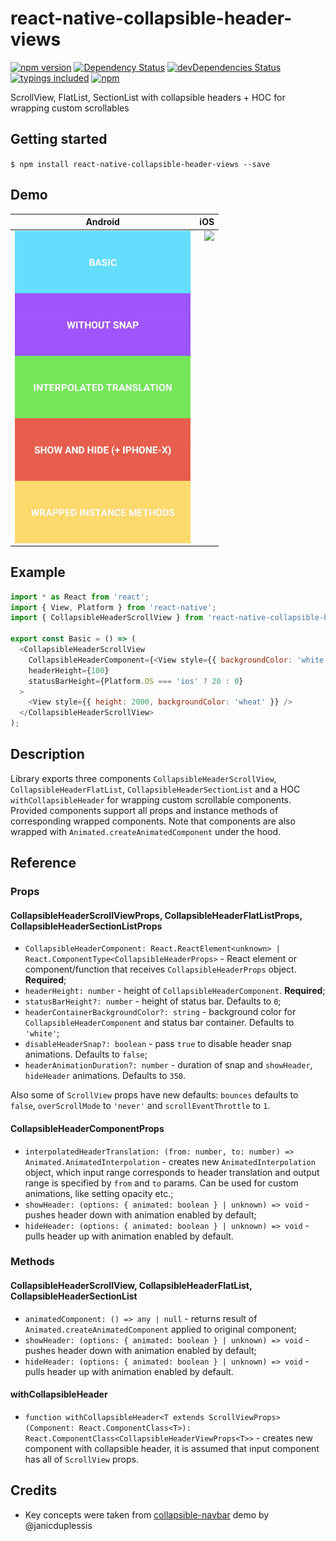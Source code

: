 # react-native-collapsible-header-views
[![npm version](https://badge.fury.io/js/react-native-collapsible-header-views.svg?t=1495378566925)](https://badge.fury.io/js/react-native-collapsible-header-views)
[![Dependency Status](https://david-dm.org/iyegoroff/react-native-collapsible-header-views.svg?t=1495378566925)](https://david-dm.org/iyegoroff/react-native-collapsible-header-views)
[![devDependencies Status](https://david-dm.org/iyegoroff/react-native-collapsible-header-views/dev-status.svg)](https://david-dm.org/iyegoroff/react-native-collapsible-header-views?type=dev)
[![typings included](https://img.shields.io/badge/typings-included-brightgreen.svg?t=1495378566925)](src/index.d.ts)
[![npm](https://img.shields.io/npm/l/express.svg?t=1495378566925)](https://www.npmjs.com/package/react-native-collapsible-header-views)

ScrollView, FlatList, SectionList with collapsible headers + HOC for wrapping custom scrollables

## Getting started

`$ npm install react-native-collapsible-header-views --save`

## Demo

 Android                                       |  iOS
:---------------------------------------------:|:---------------------------------------------:
<img src="demo/android.gif" align="left" height="500">  |  <img src="demo/ios.gif" align="right" height="500">

## Example

```javascript
import * as React from 'react';
import { View, Platform } from 'react-native';
import { CollapsibleHeaderScrollView } from 'react-native-collapsible-header-views';

export const Basic = () => (
  <CollapsibleHeaderScrollView
    CollapsibleHeaderComponent={<View style={{ backgroundColor: 'white' }} />}
    headerHeight={100}
    statusBarHeight={Platform.OS === 'ios' ? 20 : 0}
  >
    <View style={{ height: 2000, backgroundColor: 'wheat' }} />
  </CollapsibleHeaderScrollView>
);
```

## Description

Library exports three components `CollapsibleHeaderScrollView`, `CollapsibleHeaderFlatList`,
`CollapsibleHeaderSectionList` and a HOC `withCollapsibleHeader` for wrapping custom scrollable
components. Provided components support all props and instance methods of corresponding wrapped
components. Note that components are also wrapped with `Animated.createAnimatedComponent` under the
hood.

## Reference

### Props

#### CollapsibleHeaderScrollViewProps, CollapsibleHeaderFlatListProps, CollapsibleHeaderSectionListProps

- `CollapsibleHeaderComponent: React.ReactElement<unknown> | React.ComponentType<CollapsibleHeaderProps>` -
  React element or component/function that receives `CollapsibleHeaderProps` object. <strong>Required</strong>;
- `headerHeight: number` - height of `CollapsibleHeaderComponent`. <strong>Required</strong>;
- `statusBarHeight?: number` - height of status bar. Defaults to `0`;
- `headerContainerBackgroundColor?: string` - background color for `CollapsibleHeaderComponent` and
  status bar container. Defaults to `'white'`;
- `disableHeaderSnap?: boolean` - pass `true` to disable header snap animations. Defaults to `false`;
- `headerAnimationDuration?: number` - duration of snap and `showHeader`, `hideHeader` animations.
  Defaults to `350`.

Also some of `ScrollView` props have new defaults: `bounces` defaults to `false`, `overScrollMode`
to `'never'` and `scrollEventThrottle` to `1`.

#### CollapsibleHeaderComponentProps

- `interpolatedHeaderTranslation: (from: number, to: number) => Animated.AnimatedInterpolation` -
  creates new `AnimatedInterpolation` object, which input range corresponds to header translation and
  output range is specified by `from` and `to` params. Can be used for custom animations, like setting
  opacity etc.;
- `showHeader: (options: { animated: boolean } | unknown) => void` - pushes header down with animation
  enabled by default;
- `hideHeader: (options: { animated: boolean } | unknown) => void` - pulls header up with animation 
  enabled by default.

### Methods

#### CollapsibleHeaderScrollView, CollapsibleHeaderFlatList, CollapsibleHeaderSectionList

- `animatedComponent: () => any | null` - returns result of `Animated.createAnimatedComponent` applied
  to original component;
- `showHeader: (options: { animated: boolean } | unknown) => void` - pushes header down with animation
  enabled by default;
- `hideHeader: (options: { animated: boolean } | unknown) => void` - pulls header up with animation 
  enabled by default.

#### withCollapsibleHeader

- `function withCollapsibleHeader<T extends ScrollViewProps>(Component: React.ComponentClass<T>): React.ComponentClass<CollapsibleHeaderViewProps<T>>` -
  creates new component with collapsible header, it is assumed that input component has all of `ScrollView` props.


## Credits

- Key concepts were taken from [collapsible-navbar](https://github.com/janicduplessis/collapsible-navbar)
  demo by @janicduplessis
